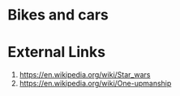 # Bikes and cars





# External Links

1. https://en.wikipedia.org/wiki/Star_wars
2. https://en.wikipedia.org/wiki/One-upmanship